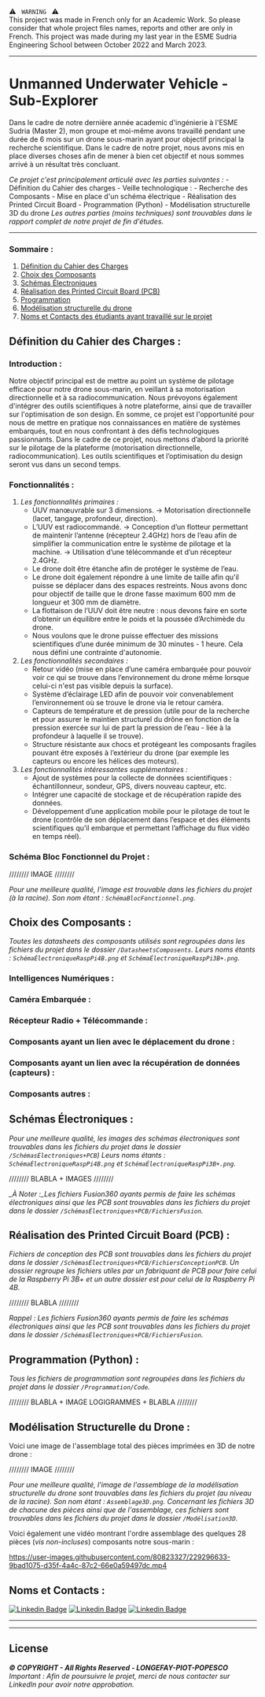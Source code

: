 :warning: `  WARNING  ` :warning:   
This project was made in French only for an Academic Work. So please consider that whole project files names, reports and other are only in French.
This project was made during my last year in the ESME Sudria Engineering School between October 2022 and March 2023.

------------------------------------------------------
# Unmanned Underwater Vehicle - Sub-Explorer
Dans le cadre de notre dernière année academic d'ingénierie à l'ESME Sudria (Master 2), mon groupe et moi-même avons travaillé pendant une durée de 6 mois sur un drone sous-marin ayant pour objectif principal la recherche scientifique. Dans le cadre de notre projet, nous avons mis en place diverses choses afin de mener à bien cet objectif et nous sommes arrivé à un résultat très concluant.

_Ce projet c'est principalement articulé avec les parties suivantes :_
	- Définition du Cahier des charges 
	- Veille technologique :
		- Recherche des Composants
		- Mise en place d'un schéma électrique
		- Réalisation des Printed Circuit Board
	- Programmation (Python)
	- Modélisation structurelle 3D du drone
*Les autres parties (moins techniques) sont trouvables dans le rapport complet de notre projet de fin d'études.*

------------------------------------------------------

### Sommaire :
1. [Définition du Cahier des Charges](#cahier-des-charges)
2. [Choix des Composants](#choix-composants)
3. [Schémas Électroniques](#schémas-électroniques)
4. [Réalisation des Printed Circuit Board (PCB)](#pcb)
5. [Programmation](#programmation)
6. [Modélisation structurelle du drone](#modélisation-3d)
7. [Noms et Contacts des étudiants ayant travaillé sur le projet](#contacts)

<a name="cahier-des-charges"></a>
------------------------------------------------------



## Définition du Cahier des Charges :
### Introduction :
Notre objectif principal est de mettre au point un système de pilotage efficace pour notre drone sous-marin, en veillant à sa motorisation directionnelle et à sa radiocommunication. Nous prévoyons également d'intégrer des outils scientifiques à notre plateforme, ainsi que de travailler sur l'optimisation de son design. En somme, ce projet est l'opportunité pour nous de mettre en pratique nos connaissances en matière de systèmes embarqués, tout en nous confrontant à des défis technologiques passionnants.
Dans le cadre de ce projet, nous mettons d’abord la priorité sur le pilotage de la plateforme (motorisation directionnelle, radiocommunication). Les outils scientifiques et l’optimisation du design seront vus dans un second temps.

### Fonctionnalités :
1. _Les fonctionnalités primaires :_
	- UUV manœuvrable sur 3 dimensions. → Motorisation directionnelle (lacet, tangage, profondeur, direction).
	- L’UUV est radiocommandé. → Conception d’un flotteur permettant de maintenir l’antenne (récepteur 2.4GHz) hors de l’eau afin de simplifier la communication entre le système de pilotage et la machine.
→ Utilisation d’une télécommande et d’un récepteur 2.4GHz.
	- Le drone doit être étanche afin de protéger le système de l’eau.
	- Le drone doit également répondre à une limite de taille afin qu'il puisse se déplacer dans des espaces restreints. Nous avons donc pour objectif de taille que le drone fasse maximum 600 mm de longueur et 300 mm de diamètre.
	- La flottaison de l’UUV doit être neutre : nous devons faire en sorte d’obtenir un équilibre entre le poids et la poussée d’Archimède du drone.
	- Nous voulons que le drone puisse effectuer des missions scientifiques d’une durée minimum de 30 minutes - 1 heure. Cela nous défini une contrainte d'autonomie.
2. _Les fonctionnalités secondaires :_
	- Retour vidéo (mise en place d’une caméra embarquée pour pouvoir voir ce qui se trouve dans l’environnement du drone même lorsque celui-ci n'est pas visible depuis la surface).
	- Système d’éclairage LED afin de pouvoir voir convenablement l’environnement où se trouve le drone via le retour caméra.
	- Capteurs de température et de pression (utile pour de la recherche et pour assurer le maintien structurel du drône en fonction de la pression exercée sur lui de part la pression de l’eau - liée à la profondeur à laquelle il se trouve).
	- Structure résistante aux chocs et protégeant les composants fragiles pouvant être exposés à l’extérieur du drone (par exemple les capteurs ou encore les hélices des moteurs).
3. _Les fonctionnalités intéressantes supplémentaires :_
	- Ajout de systèmes pour la collecte de données scientifiques : échantillonneur, sondeur, GPS, divers nouveau capteur, etc.
	- Intégrer une capacité de stockage et de récupération rapide des données.
	- Développement d’une application mobile pour le pilotage de tout le drone (contrôle de
son déplacement dans l’espace et des éléments scientifiques qu’il embarque et permettant l’affichage du flux vidéo en temps réel).

### Schéma Bloc Fonctionnel du Projet :

//////// IMAGE ////////

*Pour une meilleure qualité, l'image est trouvable dans les fichiers du projet (à la racine). Son nom étant : `SchémaBlocFonctionnel.png`.*

<a name="choix-composants"></a>
------------------------------------------------------

## Choix des Composants :
*Toutes les datasheets des composants utilisés sont regroupées dans les fichiers du projet dans le dossier `/DatasheetsComposents`. Leurs noms étants : `SchémaÉlectroniqueRaspPi4B.png` et  `SchémaÉlectroniqueRaspPi3B+.png`.*
### Intelligences Numériques :
### Caméra Embarquée :
### Récepteur Radio + Télécommande :
### Composants ayant un lien avec le déplacement du drone :
### Composants ayant un lien avec la récupération de données (capteurs) :
### Composants autres :

<a name="schémas-électroniques"></a>
------------------------------------------------------

## Schémas Électroniques :
*Pour une meilleure qualité, les images des schémas électroniques sont trouvables dans les fichiers du projet dans le dossier `/SchémasÉlectroniques+PCB`) Leurs noms étants : `SchémaÉlectroniqueRaspPi4B.png` et  `SchémaÉlectroniqueRaspPi3B+.png`.*

//////// BLABLA + IMAGES ////////

*_À Noter :_Les fichiers Fusion360 ayants permis de faire les schémas électroniques ainsi que les PCB sont trouvables dans les fichiers du projet dans le dossier `/SchémasÉlectroniques+PCB/FichiersFusion`.*

<a name="pcb"></a>
------------------------------------------------------

## Réalisation des Printed Circuit Board (PCB) :
*Fichiers de conception des PCB sont trouvables dans les fichiers du projet dans le dossier `/SchémasÉlectroniques+PCB/FichiersConceptionPCB`. Un dossier regroupe les fichiers utiles par un fabriquant de PCB pour faire celui de la Raspberry Pi 3B+ et un autre dossier est pour celui de la Raspberry Pi 4B.*

//////// BLABLA ////////

*_Rappel :_ Les fichiers Fusion360 ayants permis de faire les schémas électroniques ainsi que les PCB sont trouvables dans les fichiers du projet dans le dossier `/SchémasÉlectroniques+PCB/FichiersFusion`.*

<a name="programmation"></a>
------------------------------------------------------

## Programmation (Python) :
*Tous les fichiers de programmation sont regroupées dans les fichiers du projet dans le dossier `/Programmation/Code`.*

//////// BLABLA + IMAGE LOGIGRAMMES + BLABLA ////////

<a name="modélisation-3d"></a>
------------------------------------------------------

## Modélisation Structurelle du Drone :
Voici une image de l'assemblage total des pièces imprimées en 3D de notre drone : 

//////// IMAGE ////////

*Pour une meilleure qualité, l’image de l'assemblage de la modélisation structurelle du drone sont trouvables dans les fichiers du projet (au niveau de la racine). Son nom étant : `Assemblage3D.png`.*
*Concernant les fichiers 3D de chacune des pièces ainsi que de l'assemblage, ces fichiers sont trouvables dans les fichiers du projet dans le dossier `/Modélisation3D`.*


Voici également une vidéo montrant l'ordre assemblage des quelques 28 pièces (*vis non-incluses*) composants notre sous-marin : 

https://user-images.githubusercontent.com/80823327/229296633-9bad1075-d35f-4a4c-87c2-66e0a59497dc.mp4


<a name="contacts"></a>
------------------------------------------------------

## Noms et Contacts :
[![Linkedin Badge](https://img.shields.io/badge/M._LONGEFAY_Mael-0077B5?style=for-the-badge&logo=linkedin&logoColor=white)](https://www.linkedin.com/in/mael-longefay-guinand/)
[![Linkedin Badge](https://img.shields.io/badge/M._PIOT_Fabien-0077B5?style=for-the-badge&logo=linkedin&logoColor=white)](https://www.linkedin.com/in/fabien-piot/) 
[![Linkedin Badge](https://img.shields.io/badge/M._POPESCO_Jules-0077B5?style=for-the-badge&logo=linkedin&logoColor=white)](https://www.linkedin.com/in/jules-popesco/) 

-------------------------------------
-------------------------------------
## License
***© COPYRIGHT - All Rights Reserved - LONGEFAY-PIOT-POPESCO***  
*_Important :_ Afin de poursuivre le projet, merci de nous contacter sur LinkedIn pour avoir notre approbation.*

